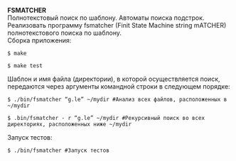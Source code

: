 **FSMATCHER**  
Полнотекстовый поиск по шаблону. Автоматы поиска подстрок.  
Реализовать программу fsmatcher (Finit State Machine string mATCHER) полнотекстового поиска по
шаблону.  
Сборка приложения:

    $ make
    
    $ make test  
Шаблон и имя файла (директории), в которой осуществляется поиск, передаются через
аргументы командной строки в следующем порядке:

    $ ./bin/fsmatcher “g.le” ~/mydir #Анализ всех файлов, расположенных в ~/mydir
    
    $ .bin/fsmatcher - r “g.le” ~/mydir #Рекурсивный поиск во всех директориях, расположенных ниже ~/mydir  
Запуск тестов:

    $ ./bin/fsmatcher #Запуск тестов
